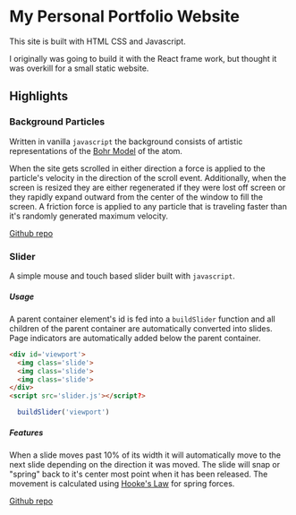 # My Personal Portfolio Website

This site is built with HTML CSS and Javascript.

I originally was going to build it with the React frame work, but thought it was overkill for a small static website.

## Highlights

### Background Particles

Written in vanilla `javascript` the background consists of artistic representations of the [Bohr Model](https://en.wikipedia.org/wiki/Bohr_model) of the atom.

When the site gets scrolled in either direction a force is applied to the particle's velocity in the direction of the scroll event.
Additionally, when the screen is resized they are either regenerated if they were lost off screen or they rapidly expand outward from the center of the window to fill the screen.
A friction force is applied to any particle that is traveling faster than it's randomly generated  maximum velocity.

[Github repo](https://github.com/jakefrancis/particles)

### Slider

A simple mouse and touch based slider built with `javascript`. 

##### Usage

A parent container element's id is fed into a `buildSlider` function and all children of the parent container are automatically converted into slides.
Page indicators are automatically added below the parent container. 

```html
<div id='viewport'>
  <img class='slide'>
  <img class='slide'>
  <img class='slide'>
</div>
<script src='slider.js'></script?>
```
```javascript
  buildSlider('viewport')
```

##### Features

When a slide moves past 10% of its width it will automatically move to the next slide depending on the direction it was moved. 
The slide will snap or "spring" back to it's center most point when it has been released. The movement is calculated using [Hooke's Law](https://en.wikipedia.org/wiki/Hooke%27s_law)
for spring forces.

[Github repo](https://github.com/jakefrancis/slider)
